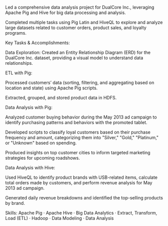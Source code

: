 Led a comprehensive data analysis project for DualCore Inc., leveraging Apache Pig and Hive for big data processing and analysis.

Completed multiple tasks using Pig Latin and HiveQL to explore and analyze large datasets related to customer orders, product sales, and loyalty programs.

Key Tasks & Accomplishments:

Data Exploration: Created an Entity Relationship Diagram (ERD) for the DualCore Inc. dataset, providing a visual model to understand data relationships.

ETL with Pig:

Processed customers’ data (sorting, filtering, and aggregating based on location and state) using Apache Pig scripts.

Extracted, grouped, and stored product data in HDFS.

Data Analysis with Pig:

Analyzed customer buying behavior during the May 2013 ad campaign to identify purchasing patterns and behaviors with the promoted tablet.

Developed scripts to classify loyal customers based on their purchase frequency and amount, categorizing them into "Silver," "Gold," "Platinum," or "Unknown" based on spending.

Produced insights on top customer cities to inform targeted marketing strategies for upcoming roadshows.

Data Analysis with Hive:

Used HiveQL to identify product brands with USB-related items, calculate total orders made by customers, and perform revenue analysis for May 2013 ad campaign.

Generated daily revenue breakdowns and identified the top-selling products by brand.

Skills: Apache Pig · Apache Hive · Big Data Analytics · Extract, Transform, Load (ETL) · Hadoop · Data Modeling · Data Analysis
